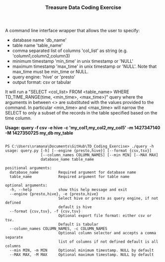 <html>
<body>
<header><h3>Treasure Data Coding Exercise</h3></header>
<p>A command line interface wrapper that allows the user to specify:</p>
<ul style="list-style-type:square">
<li>database name 'db_name'</li>
<li>table name 'table_name'</li>
<li>comma separated list of columns 'col_list' as string (e.g. 'column1,column2,column3)</li>
<li>minimum timestamp 'min_time' in unix timestamp or 'NULL'</li>
<li>maximum timestamp 'max_time' in unix timestamp or 'NULL'. Note that max_time must be  min_time or NULL.</li>
<li>query engine: 'hive' or 'presto'</li>
<li>output format: csv or tabular</li>
</ul>

<p>It will run a "SELECT &lt;col_list&gt; FROM &lt;table_name&gt; WHERE TD_TIME_RANGE(time, &lt;min_time&gt;, &lt;max_time&gt;)" query where the arguments in between &lt;&gt; are substituted with the values provided to the command. In particular &lt;min_time&gt; and &lt;max_time&gt; will narrow the SELECT to only a subset of the records in the table specified based on the time column. </p>


<p><b>Usage: query -f csv -e hive -c 'my_col1,my_col2,my_col5' -m 1427347140 -M 1427350725 my_db my_table</b></p>

<pre><code>
PS C:\Users\sramana\Documents\GitHub\TD_Coding_Exercise> ./query -h
usage: query.py [-h] [--engine {presto,hive}] [--format {csv,tsv}]
                [--column_names COLUMN_NAMES] [--min MIN] [--MAX MAX]
                database_name table_name

positional arguments:
  database_name         Required argument for database name
  table_name            Required argument for table name

optional arguments:
  -h, --help            show this help message and exit
  --engine {presto,hive}, -e {presto,hive}
                        Select hive or presto as query engine, if not defined
                        default is hive
  --format {csv,tsv}, -f {csv,tsv}
                        Optional export file format: either csv or tsv.
                        Default is tabular
  --column_names COLUMN_NAMES, -c COLUMN_NAMES
                        Optional column selector and accepts a comma separate
                        list of columns if not defined default is all columns
  --min MIN, -m MIN     Optional minimum timestamp. NULL by default
  --MAX MAX, -M MAX     Optional maximum timestamp. NULL by default
</code></pre>

</body>
</html>
